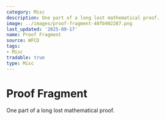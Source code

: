 ```yaml
---
category: Misc
description: One part of a long lost mathematical proof.
image: ../images/proof-fragment-40fb902287.png
last_updated: '2025-09-17'
name: Proof Fragment
source: WFCD
tags:
- Misc
tradable: true
type: Misc
---
```


# Proof Fragment

One part of a long lost mathematical proof.

